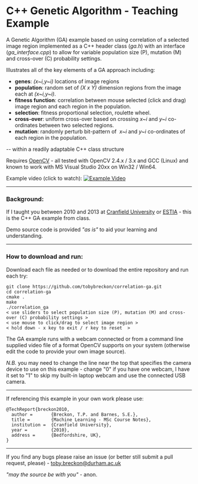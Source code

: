 # C++ Genetic Algorithm - Teaching Example

A Genetic Algorithm (GA) example based on using correlation of a selected image region implemented as a C++ header class
(_ga.h_) with an interface (_ga_interface.cpp_) to allow for variable population size (P), mutation (M) and cross-over (C) probability settings.

Illustrates all of the key elements of a GA approach including:

- **genes**: _(x~i,y~i)_ locations of image regions
- **population**: random set of _(X x Y)_ dimension regions from the image each at _(x~i,y~i)_.
- **fitness function**: correlation between mouse selected (click and drag) image region and each region in the population.
- **selection**: fitness proportional selection, roulette wheel.
- **cross-over**: uniform cross-over based on crossing _x~i_ and _y~i_ co-ordinates between two selected regions.
- **mutation**: randomly perturb bit-pattern of  _x~i_ and _y~i_ co-ordinates of each region in the population.

-- within a readily adaptable C++ class structure

Requires [OpenCV](http://www.opencv.org) - all tested with OpenCV 2.4.x / 3.x and GCC (Linux) and known to work with MS Visual Studio 20xx on Win32 / Win64.

Example video (click to watch):
[![Example Video](http://img.youtube.com/vi/7cjkJ7xa84Q/0.jpg)](http://www.youtube.com/watch?v=7cjkJ7xa84Q)

---

### Background:

If I taught you between 2010 and 2013 at [Cranfield University](http://www.cranfield.ac.uk) or [ESTIA](http://www.estia.fr) - this is the C++ GA example from class.

Demo source code is provided _"as is"_ to aid your learning and understanding.

---

### How to download and run:

Download each file as needed or to download the entire repository and run each try:

```
git clone https://github.com/tobybreckon/correlation-ga.git
cd correlation-ga
cmake .
make
./correlation_ga
< use sliders to select population size (P), mutation (M) and cross-over (C) probability settings >
< use mouse to click/drag to select image region >
< hold down - x key to exit / r key to reset  >
```

The GA example runs with a webcam connected or from a command line supplied video file of a format OpenCV supports on your system (otherwise edit the code to provide your own image source).

_N.B._ you may need to change the line near the top that specifies the camera device to use on this example - change "0" if you have one webcam, I have it set to "1" to skip my built-in laptop webcam and use the connected USB camera.

---

If referencing this example in your own work please use:
```
@TechReport{breckon2010,
  author =       {Breckon, T.P. and Barnes, S.E.},
  title =        {Machine Learning - MSc Course Notes},
  institution =  {Cranfield University},
  year =         {2010},
  address =      {Bedfordshire, UK},
}
```

---

If you find any bugs please raise an issue (or better still submit a pull request, please) - toby.breckon@durham.ac.uk

_"may the source be with you"_ - anon.

